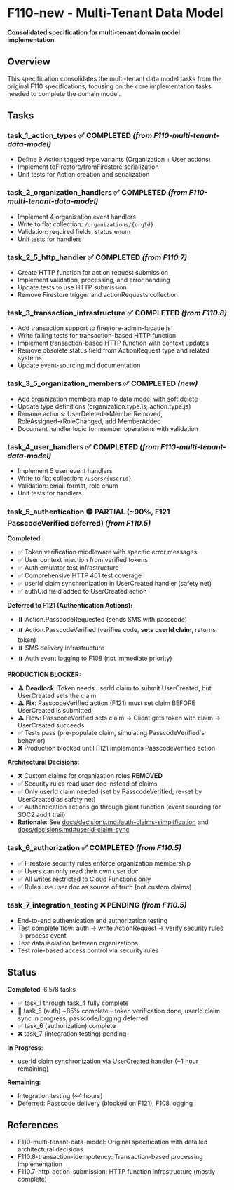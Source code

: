 # F110-new - Multi-Tenant Data Model

**Consolidated specification for multi-tenant domain model implementation**

## Overview

This specification consolidates the multi-tenant data model tasks from the original F110 specifications, focusing on the core implementation tasks needed to complete the domain model.

## Tasks

### **task_1_action_types** ✅ **COMPLETED** *(from F110-multi-tenant-data-model)*

- Define 9 Action tagged type variants (Organization + User actions)
- Implement toFirestore/fromFirestore serialization
- Unit tests for Action creation and serialization

### **task_2_organization_handlers** ✅ **COMPLETED** *(from F110-multi-tenant-data-model)*

- Implement 4 organization event handlers
- Write to flat collection: `/organizations/{orgId}`
- Validation: required fields, status enum
- Unit tests for handlers

### **task_2_5_http_handler** ✅ **COMPLETED** *(from F110.7)*

- Create HTTP function for action request submission
- Implement validation, processing, and error handling
- Update tests to use HTTP submission
- Remove Firestore trigger and actionRequests collection

### **task_3_transaction_infrastructure** ✅ **COMPLETED** *(from F110.8)*

- Add transaction support to firestore-admin-facade.js
- Write failing tests for transaction-based HTTP function
- Implement transaction-based HTTP function with context updates
- Remove obsolete status field from ActionRequest type and related systems
- Update event-sourcing.md documentation

### **task_3_5_organization_members** ✅ **COMPLETED** *(new)*

- Add organization members map to data model with soft delete
- Update type definitions (organization.type.js, action.type.js)
- Rename actions: UserDeleted→MemberRemoved, RoleAssigned→RoleChanged, add MemberAdded
- Document handler logic for member operations with validation

### **task_4_user_handlers** ✅ **COMPLETED** *(from F110-multi-tenant-data-model)*

- Implement 5 user event handlers
- Write to flat collection: `/users/{userId}`
- Validation: email format, role enum
- Unit tests for handlers

### **task_5_authentication** 🟡 **PARTIAL (~90%, F121 PasscodeVerified deferred)** *(from F110.5)*

**Completed:**
- ✅ Token verification middleware with specific error messages
- ✅ User context injection from verified tokens
- ✅ Auth emulator test infrastructure
- ✅ Comprehensive HTTP 401 test coverage
- ✅ userId claim synchronization in UserCreated handler (safety net)
- ✅ authUid field added to UserCreated action

**Deferred to F121 (Authentication Actions):**
- ⏸️ Action.PasscodeRequested (sends SMS with passcode)
- ⏸️ Action.PasscodeVerified (verifies code, **sets userId claim**, returns token)
- ⏸️ SMS delivery infrastructure
- ⏸️ Auth event logging to F108 (not immediate priority)

**PRODUCTION BLOCKER:**
- ⚠️ **Deadlock**: Token needs userId claim to submit UserCreated, but UserCreated sets the claim
- ⚠️ **Fix**: PasscodeVerified action (F121) must set claim BEFORE UserCreated is submitted
- ⚠️ Flow: PasscodeVerified sets claim → Client gets token with claim → UserCreated succeeds
- ✅ Tests pass (pre-populate claim, simulating PasscodeVerified's behavior)
- ❌ Production blocked until F121 implements PasscodeVerified action

**Architectural Decisions:**
- ❌ Custom claims for organization roles **REMOVED**
- ✅ Security rules read user doc instead of claims
- ✅ Only userId claim needed (set by PasscodeVerified, re-set by UserCreated as safety net)
- ✅ Authentication actions go through giant function (event sourcing for SOC2 audit trail)
- **Rationale**: See [docs/decisions.md#auth-claims-simplification](../../docs/decisions.md#auth-claims-simplification) and [docs/decisions.md#userid-claim-sync](../../docs/decisions.md#userid-claim-sync)

### **task_6_authorization** ✅ **COMPLETED** *(from F110.5)*

- ✅ Firestore security rules enforce organization membership
- ✅ Users can only read their own user doc
- ✅ All writes restricted to Cloud Functions only
- ✅ Rules use user doc as source of truth (not custom claims)

### **task_7_integration_testing** ❌ **PENDING** *(from F110.5)*

- End-to-end authentication and authorization testing
- Test complete flow: auth → write ActionRequest → verify security rules → process event
- Test data isolation between organizations
- Test role-based access control via security rules

## Status

**Completed**: 6.5/8 tasks
- ✅ task_1 through task_4 fully complete
- 🚧 task_5 (auth) ~85% complete - token verification done, userId claim sync in progress, passcode/logging deferred
- ✅ task_6 (authorization) complete
- ❌ task_7 (integration testing) pending

**In Progress**:
- userId claim synchronization via UserCreated handler (~1 hour remaining)

**Remaining**:
- Integration testing (~4 hours)
- Deferred: Passcode delivery (blocked on F121), F108 logging

## References

- F110-multi-tenant-data-model: Original specification with detailed architectural decisions
- F110.8-transaction-idempotency: Transaction-based processing implementation
- F110.7-http-action-submission: HTTP function infrastructure (mostly complete)
